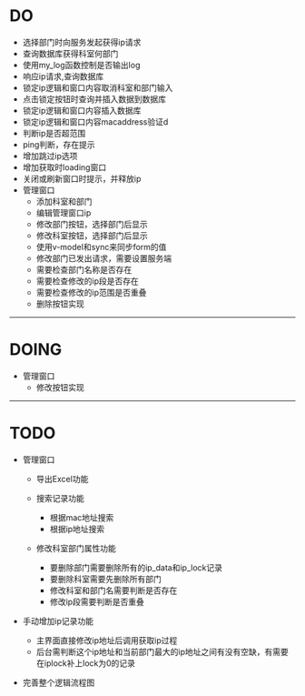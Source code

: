 <!--
 * @Descripttion: 使用ctrl+alt+i添加头部注释，ctrl+alt+t添加方法注释, 或者复制方法名后使用gocm来添加方法注释
 * @version: 
 * @Author: bb
 * @Date: 2020-12-24 00:10:23
 * @LastEditors: bb
 * @LastEditTime: 2021-01-16 15:48:17
-->
# DO
+ 选择部门时向服务发起获得ip请求
+ 查询数据库获得科室何部门
+ 使用my_log函数控制是否输出log
+ 响应ip请求,查询数据库
+ 锁定ip逻辑和窗口内容取消科室和部门输入
+ 点击锁定按钮时查询并插入数据到数据库
+ 锁定ip逻辑和窗口内容插入数据库
+ 锁定ip逻辑和窗口内容macaddress验证d
+ 判断ip是否超范围
+ ping判断，存在提示
+ 增加跳过ip选项
+ 增加获取时loading窗口
+ 关闭或刷新窗口时提示，并释放ip
+ 管理窗口
   + 添加科室和部门
   + 编辑管理窗口ip
   + 修改部门按钮，选择部门后显示
   + 修改科室按钮，选择部门后显示
   + 使用v-model和sync来同步form的值
   + 修改部门已发出请求，需要设置服务端
    + 需要检查部门名称是否存在
    + 需要检查修改的ip段是否存在
    + 需要检查修改的ip范围是否重叠
   + 删除按钮实现    

 ********************************
 
# DOING
+ 管理窗口
  + 修改按钮实现

 ********************************

# TODO
+ 管理窗口
  + 导出Excel功能
  + 搜索记录功能
    + 根据mac地址搜索
    + 根据ip地址搜索

  + 修改科室部门属性功能
    + 要删除部门需要删除所有的ip_data和ip_lock记录
    + 要删除科室需要先删除所有部门
    + 修改科室和部门名需要判断是否存在
    + 修改ip段需要判断是否重叠
    
+ 手动增加ip记录功能
  + 主界面直接修改ip地址后调用获取ip过程
  + 后台需判断这个ip地址和当前部门最大的ip地址之间有没有空缺，有需要在iplock补上lock为0的记录
+ 完善整个逻辑流程图  




